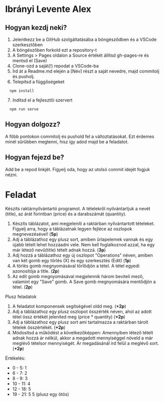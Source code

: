 # Ibrányi Levente Alex

## Hogyan kezdj neki?

1. Jelentkezz be a GitHub szolgáltatásába a böngésződben és a VSCode szerkesztőben
2. A böngészőben forkold ezt a repository-t
3. A Settings > Pages oldalon a Source értékét állítsd gh-pages-re és mentsd el (Save)
4. Clone-ozd a saját(!) repodat a VSCode-ba
5. Írd át a Readme.md elején a [Név] részt a saját nevedre, majd commitolj és pusholj.
6. Telepítsd a függőségeket
```
  npm install
```
7. Indítsd el a fejlesztői szervert
```
  npm run serve
```

## Hogyan dolgozz?

A főbb pontokon commitolj és pushold fel a változtatásokat. Ezt érdemes minél sűrűbben megtenni, hisz így adod majd be a feladatot.

## Hogyan fejezd be?

Add be a repod linkjét. Figyelj oda, hogy az utolsó commit idejét fogjuk nézni.

# Feladat

Készíts raktárnyilvántartó programot. A tételekről nyilvántartjuk a nevét (title), az árát forintban (price) és a darabszámát (quantity).
1. Készíts táblázatot, ami megjeleníti a raktárban nyilvántartott tételeket. Figyelj arra, hogy a táblázatnak legyen fejléce az oszlopok megnevezésével! (__5p__)
2. Adj a táblázathoz egy plusz sort, amiben űrlapelemek vannak és egy újabb tételt lehet hozzáadni vele. Nem kell foglalkoznod azzal, ha egy már létező nevű(title) tételt adnak hozzá. (__3p__)
3. Adj hozzá a táblázathoz egy új oszlopot "Operations" néven, amiben van két gomb egy törlés (X) és egy szerkesztés (Edit) (__1p__)
4. A törlés gomb megnyomásával törlődjön a tétel. A tétel egyedi azonosítója a title. (__2p__)
5. Az edit gomb megnyomásával megjelennik három beviteli mező, valamint egy "Save" gomb. A Save gomb megnyomására mentődjön a tétel. (__2p__)

Plusz feladatok

1. A feladatot komponensek segítségével oldd meg. (__+2p__)
2. Adj a táblázathoz egy plusz oszlopot összérték néven, ahol az adott tétel össz értékét jeleníted meg (price * quantity) (__+2p__)
3. Adj a táblázathoz egy plusz sort ami tartalmazza a raktárban tárolt tételek összértékét. (__+2p__)
4. Módosítsd a működést a következőképpen: Amennyiben létező tételt adnak hozzá ár nélkül, akkor a megadott mennyiséggel növeld a már meglévő tételsor mennyiségét. Ár megadásánál írd felül a meglévő sort. (__+2p__)

Értékelés:

* 0 - 5: 1
* 6 - 7: 2
* 8 - 9: 3
* 10 - 11: 4
* 12 - 18: 5
* 19 - 21: 5 5 (plusz egy ötös)
